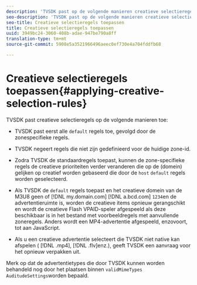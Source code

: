 ```yaml
---
description: 'TVSDK past op de volgende manieren creatieve selectieregels toe '
seo-description: 'TVSDK past op de volgende manieren creatieve selectieregels toe '
seo-title: Creatieve selectieregels toepassen
title: Creatieve selectieregels toepassen
uuid: 3949bc24-3060-408b-adae-947be790a8ff
translation-type: tm+mt
source-git-commit: 5908e5a3521966496aeec0ef730e4a704fddfb68

---
```



# Creatieve selectieregels toepassen{#applying-creative-selection-rules}

TVSDK past creatieve selectieregels op de volgende manieren toe:

* TVSDK past eerst alle `default` regels toe, gevolgd door de zonespecifieke regels.
* TVSDK negeert regels die niet zijn gedefinieerd voor de huidige zone-id.
* Zodra TVSDK de standaardregels toepast, kunnen de zone-specifieke regels de creatieve prioriteiten verder veranderen die op de (domein) gelijken op creatief worden gebaseerd die door de `host` `default` regels worden geselecteerd.

* Als TVSDK de `default` regels toepast en het creatieve domein van de M3U8 geen of [!DNL my.domain.com] [!DNL a.bcd.com] `1234`en de advertentieruimte is, worden de creatieve items opnieuw gerangschikt en wordt de creatieve Flash VPAID-speler afgespeeld als deze beschikbaar is in het bestand met voorbeeldregels met aanvullende zoneregels. Anders wordt een MP4-advertentie afgespeeld, enzovoort, tot aan JavaScript.

* Als u een creatieve advertentie selecteert die TVSDK niet native kan afspelen ( [!DNL .mp4], [!DNL .flv]enz.), geeft TVSDK een aanvraag voor het opnieuw verpakken uit.

Merk op dat de advertentietypes die door TVSDK kunnen worden behandeld nog door het plaatsen binnen `validMimeTypes` `AuditudeSettings`worden bepaald.
